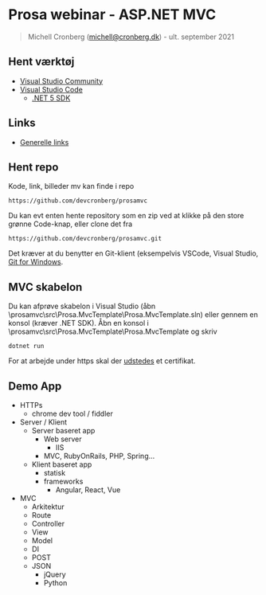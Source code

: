 # Prosa webinar - ASP.NET MVC

> Michell Cronberg (michell@cronberg.dk) - ult. september 2021

## Hent værktøj

- [Visual Studio Community](https://visualstudio.microsoft.com/vs/community/)
- [Visual Studio Code](https://code.visualstudio.com/)
  - [.NET 5 SDK](https://dotnet.microsoft.com/download/dotnet/5.0)

## Links

- [Generelle links](https://github.com/devcronberg/kursus)

## Hent repo

Kode, link, billeder mv kan finde i repo

```
https://github.com/devcronberg/prosamvc
```

Du kan evt enten hente repository som en zip ved at klikke på den store grønne Code-knap, eller clone det fra

```
https://github.com/devcronberg/prosamvc.git
```

Det kræver at du benytter en Git-klient (eksempelvis VSCode, Visual Studio, [Git for Windows](https://gitforwindows.org/).

## MVC skabelon

Du kan afprøve skabelon i Visual Studio (åbn \prosamvc\src\Prosa.MvcTemplate\Prosa.MvcTemplate.sln) eller gennem en konsol (kræver .NET SDK). Åbn en konsol i \prosamvc\src\Prosa.MvcTemplate\Prosa.MvcTemplate og skriv

```
dotnet run
```

For at arbejde under https skal der [udstedes](https://www.hanselman.com/blog/developing-locally-with-aspnet-core-under-https-ssl-and-selfsigned-certs) et certifikat.

## Demo App

- HTTPs
  - chrome dev tool / fiddler
- Server / Klient
  - Server baseret app
    - Web server
      - IIS
    - MVC, RubyOnRails, PHP, Spring...
  - Klient baseret app
    - statisk
    - frameworks
      - Angular, React, Vue
- MVC
  - Arkitektur
  - Route
  - Controller
  - View
  - Model
  - DI
  - POST
  - JSON 
    - jQuery
    - Python